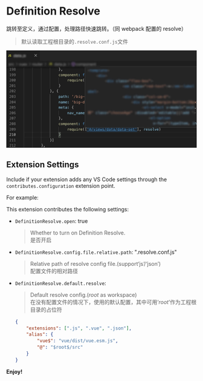 # Definition Resolve

跳转至定义，通过配置，处理路径快速跳转。（同 webpack 配置的 resolve）
> 默认读取工程根目录的`.resolve.conf.js`文件

![](./decs.jpg)

## Extension Settings

Include if your extension adds any VS Code settings through the `contributes.configuration` extension point.

For example:

This extension contributes the following settings:

* `DefinitionResolve.open`: true 
    > Whether to turn on Definition Resolve.<br/>
    > 是否开启
* `DefinitionResolve.config.file.relative.path`: ".resolve.conf.js"
    > Relative path of resolve config file.(support‘js’/‘json’)<br/>
    > 配置文件的相对路径
* `DefinitionResolve.default.resolve`: 
    > Default resolve config.($root$ as workspace)<br/>
    > 在没有配置文件的情况下，使用的默认配置，其中可用‘$root$’作为工程根目录的占位符
    ```json
    {
        "extensions": [".js", ".vue", ".json"],
        "alias": {
            "vue$": "vue/dist/vue.esm.js",
            "@": "$root$/src"
        }
    }
    ```

**Enjoy!**
